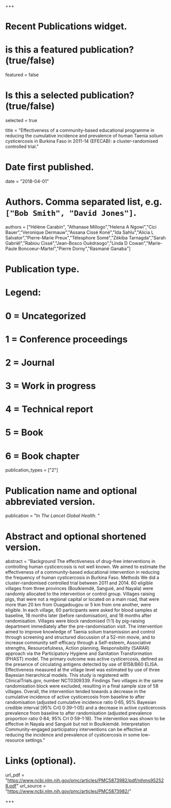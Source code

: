 +++
# Recent Publications widget.
# is this a featured publication? (true/false)
featured = false
# Is this a selected publication? (true/false)
selected = true

title = "Effectiveness of a community-based educational programme in reducing the cumulative incidence and prevalence of human Taenia solium cysticercosis in Burkina Faso in 2011-14 (EFECAB): a cluster-randomised controlled trial."

# Date first published.
date = "2018-04-01"

# Authors. Comma separated list, e.g. `["Bob Smith", "David Jones"]`.
authors = ["Hélène Carabin", "Athanase Millogo","Helena A Ngowi","Cici Bauer","Veronique Dermauw","Assana Cissé Koné","Ida Sahlu","Alicia L Salvator","Pierre-Marie Preux","Télesphore Somé","Zékiba Tarnagda","Sarah Gabriël","Rabiou Cissé","Jean-Bosco Ouédraogo","Linda D Cowan","Marie-Paule Boncoeur-Martel","Pierre Dorny","Rasmané Ganaba"]

# Publication type.
# Legend:
# 0 = Uncategorized
# 1 = Conference proceedings
# 2 = Journal
# 3 = Work in progress
# 4 = Technical report
# 5 = Book
# 6 = Book chapter
publication_types = ["2"]

# Publication name and optional abbreviated version.
publication = "In *The Lancet Global Health*. "

# Abstract and optional shortened version.
abstract = "Background
The effectiveness of drug-free interventions in controlling human cysticercosis is not well known. We aimed to estimate the effectiveness of a community-based educational intervention in reducing the frequency of human cysticercosis in Burkina Faso.
Methods
We did a cluster-randomised controlled trial between 2011 and 2014. 60 eligible villages from three provinces (Boulkiemdé, Sanguié, and Nayala) were randomly allocated to the intervention or control group. Villages raising pigs, that were not a regional capital or located on a main road, that were more than 20 km from Ouagadougou or 5 km from one another, were eligible. In each village, 60 participants were asked for blood samples at baseline, 18 months later (before randomisation), and 18 months after randomisation. Villages were block randomised (1:1) by pig-raising department immediately after the pre-randomisation visit. The intervention aimed to improve knowledge of Taenia solium transmission and control through screening and structured discussion of a 52-min movie, and to increase community self-efficacy through a Self-esteem, Associative strengths, Resourcefulness, Action planning, Responsibility (SARAR) approach via the Participatory Hygiene and Sanitation Transformation (PHAST) model. The primary outcome was active cysticercosis, defined as the presence of circulating antigens detected by use of B158/B60 ELISA. Effectiveness measured at the village level was estimated by use of three Bayesian hierarchical models. This study is registered with ClinicalTrials.gov, number NCT0309339.
Findings
Two villages in the same randomisation block were excluded, resulting in a final sample size of 58 villages. Overall, the intervention tended towards a decrease in the cumulative incidence of active cysticercosis from baseline to after randomisation (adjusted cumulative incidence ratio 0·65, 95% Bayesian credible interval [95% CrI] 0·39–1·05) and a decrease in active cysticercosis prevalence from baseline to after randomisation (adjusted prevalence proportion ratio 0·84; 95% CrI 0·59–1·18). The intervention was shown to be effective in Nayala and Sanguié but not in Boulkiemdé.
Interpretation
Community-engaged participatory interventions can be effective at reducing the incidence and prevalence of cysticercosis in some low-resource settings."


# Links (optional).
url_pdf = "https://www.ncbi.nlm.nih.gov/pmc/articles/PMC5873982/pdf/nihms952528.pdf"
url_source = "https://www.ncbi.nlm.nih.gov/pmc/articles/PMC5873982/"

+++

